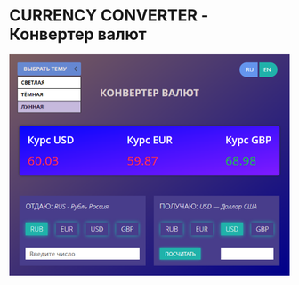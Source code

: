 # СURRENCY CONVERTER - Конвертер валют

![main pic](https://github.com/DennyMaverick/Convertation_project/raw/main/img-readme/3-moon.png)

